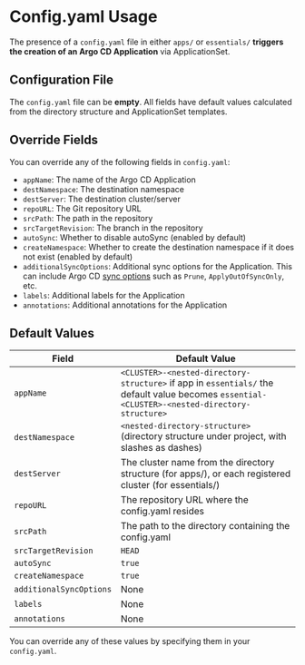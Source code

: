 # Config.yaml Usage

The presence of a `config.yaml` file in either `apps/` or `essentials/` **triggers the creation of an Argo CD Application** via ApplicationSet.

## Configuration File

The `config.yaml` file can be **empty**. All fields have default values calculated from the directory structure and ApplicationSet templates.

## Override Fields

You can override any of the following fields in `config.yaml`:

- `appName`: The name of the Argo CD Application 
- `destNamespace`: The destination namespace 
- `destServer`: The destination cluster/server 
- `repoURL`: The Git repository URL 
- `srcPath`: The path in the repository 
- `srcTargetRevision`: The branch in the repository
- `autoSync`: Whether to disable autoSync (enabled by default)
- `createNamespace`: Whether to create the destination namespace if it does not exist (enabled by default)
- `additionalSyncOptions`: Additional sync options for the Application. This can include Argo CD [sync options](https://argo-cd.readthedocs.io/en/stable/user-guide/sync-options/) such as `Prune`, `ApplyOutOfSyncOnly`, etc.
- `labels`: Additional labels for the Application 
- `annotations`: Additional annotations for the Application 

## Default Values

| Field           | Default Value                                                                                 |
|-----------------|---------------------------------------------------------------------------------------------|
| `appName`       | `<CLUSTER>-<nested-directory-structure>` if app in `essentials/` the default value becomes `essential-<CLUSTER>-<nested-directory-structure>`
| `destNamespace` | `<nested-directory-structure>` (directory structure under project, with slashes as dashes)   |
| `destServer`    | The cluster name from the directory structure (for apps/), or each registered cluster (for essentials/) |
| `repoURL`       | The repository URL where the config.yaml resides                                            |
| `srcPath`       | The path to the directory containing the config.yaml                                        |
| `srcTargetRevision`       | `HEAD`                                       |
| `autoSync`       | `true`                                       |
| `createNamespace` | `true`                                                                                       |
| `additionalSyncOptions` | None                                                                                   |
| `labels`        | None                                                                                        |
| `annotations`   | None                                                                                        |

You can override any of these values by specifying them in your `config.yaml`.
